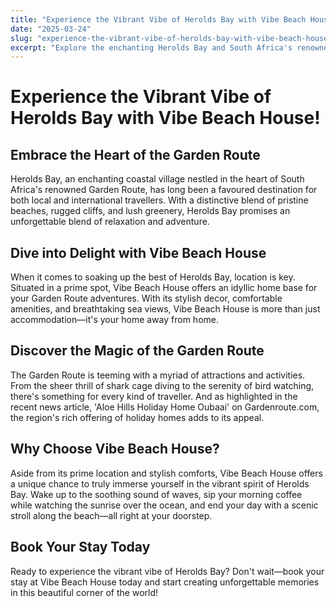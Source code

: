 ```yaml
---
title: "Experience the Vibrant Vibe of Herolds Bay with Vibe Beach House!"
date: "2025-03-24"
slug: "experience-the-vibrant-vibe-of-herolds-bay-with-vibe-beach-house"
excerpt: "Explore the enchanting Herolds Bay and South Africa's renowned Garden Route with Vibe Beach House as your ideal home base. Discover the region's myriad attractions and book your unforgettable holiday today."
---
```


# Experience the Vibrant Vibe of Herolds Bay with Vibe Beach House!

## Embrace the Heart of the Garden Route

Herolds Bay, an enchanting coastal village nestled in the heart of South Africa's renowned Garden Route, has long been a favoured destination for both local and international travellers. With a distinctive blend of pristine beaches, rugged cliffs, and lush greenery, Herolds Bay promises an unforgettable blend of relaxation and adventure.

## Dive into Delight with Vibe Beach House

When it comes to soaking up the best of Herolds Bay, location is key. Situated in a prime spot, Vibe Beach House offers an idyllic home base for your Garden Route adventures. With its stylish decor, comfortable amenities, and breathtaking sea views, Vibe Beach House is more than just accommodation—it's your home away from home.

## Discover the Magic of the Garden Route

The Garden Route is teeming with a myriad of attractions and activities. From the sheer thrill of shark cage diving to the serenity of bird watching, there's something for every kind of traveller. And as highlighted in the recent news article, 'Aloe Hills Holiday Home Oubaai' on Gardenroute.com, the region's rich offering of holiday homes adds to its appeal.

## Why Choose Vibe Beach House?

Aside from its prime location and stylish comforts, Vibe Beach House offers a unique chance to truly immerse yourself in the vibrant spirit of Herolds Bay. Wake up to the soothing sound of waves, sip your morning coffee while watching the sunrise over the ocean, and end your day with a scenic stroll along the beach—all right at your doorstep.

## Book Your Stay Today

Ready to experience the vibrant vibe of Herolds Bay? Don't wait—book your stay at Vibe Beach House today and start creating unforgettable memories in this beautiful corner of the world!

